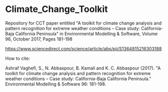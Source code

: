 # Climate_Change_Toolkit


Repository for CCT paper entitled "A toolkit for climate change analysis and pattern recognition for extreme weather conditions – Case study: California-Baja California Peninsula" in Environmental Modelling & Software, Volume 96, October 2017, Pages 181-198

https://www.sciencedirect.com/science/article/abs/pii/S1364815216303188


How to cite:

Ashraf Vaghefi, S., N. Abbaspour, B. Kamali and K. C. Abbaspour (2017). "A toolkit for climate change analysis and pattern recognition for extreme weather conditions – Case study: California-Baja California Peninsula." Environmental Modelling & Software 96: 181-198.

